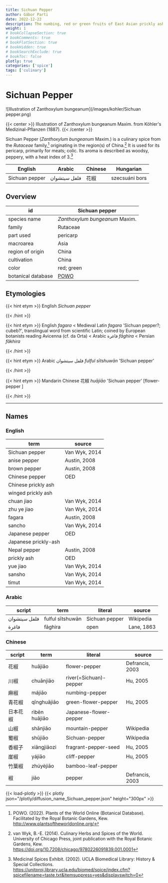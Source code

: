 ```yaml
---
title: Sichuan Pepper
author: Gábor Parti
date: 2022-12-22
description: The numbing, red or green fruits of East Asian prickly ash trees, related to sansho..
weight: 1
# bookCollapseSection: true
# bookComments: true
# bookFlatSection: true
# bookHidden: true
# bookSearchExclude: true
# bookToc: false
plotly: true
categories: ['spice']
tags: ['culinary']
---
```


# Sichuan Pepper

![Illustration of Zanthoxylum bungeanum](/images/kohler/Sichuan pepper.png)

{{< center >}}
Illustration of Zanthoxylum bungeanum Maxim. from Köhler's Medizinal-Pflanzen (1887).
{{< /center >}}

Sichuan Pepper (*Zanthoxylum bungeanum* Maxim.) is a culinary spice from the *Rutaceae* family,[^powo] originating in the region(s) of China.[^van_wyk_culinary_2014] It is used for its pericarp, primarily for meats; colic. Its aroma is described as woodsy, peppery, with a heat index of 3.[^ucla_medicinal_2002]

|    English   |   Arabic   |Chinese|   Hungarian  |
|--------------|------------|-------|--------------|
|Sichuan pepper|فلفل سيتشوان|   花椒  |szecsuáni bors|

## Overview

|        id        |                   Sichuan pepper                  |
|------------------|---------------------------------------------------|
|   species name   |           *Zanthoxylum bungeanum* Maxim.          |
|      family      |                      Rutaceae                     |
|     part used    |                      pericarp                     |
|     macroarea    |                        Asia                       |
| region of origin |                       China                       |
|    cultivation   |                       China                       |
|       color      |                     red; green                    |
|botanical database|[POWO](https://powo.science.kew.org/taxon/775625-1)|

## Etymologies

{{< hint etym >}}
English *Sichuan pepper*

{{< /hint >}}

{{< hint etym >}}
English *fagara* < Medieval Latin *fagara* 'Sichuan pepper?; cubeb?', translingual word from scientific Latin; coined by European botanists reading Avicenna (cf. da Orta) < Arabic فاغرة *fāghira* < Persian *fākhira*

{{< /hint >}}

{{< hint etym >}}
Arabic فلفل سيتشوان *fulful sītshuwān* 'Sichuan pepper'

{{< /hint >}}

{{< hint etym >}}
Mandarin Chinese 花椒 *huā​jiāo* 'Sichuan pepper' [flower-pepper ]

{{< /hint >}}

***

## Names

### English

|        term        |    source   |
|--------------------|-------------|
|   Sichuan pepper   |Van Wyk, 2014|
|    anise pepper    | Austin, 2008|
|    brown pepper    | Austin, 2008|
|   Chinese pepper   |     OED     |
| Chinese prickly ash|             |
| winged prickly ash |             |
|     chuan jiao     |Van Wyk, 2014|
|     zhu ye jiao    |Van Wyk, 2014|
|       fagara       | Austin, 2008|
|       sancho       |Van Wyk, 2014|
|   Japanese pepper  |     OED     |
|Japanese prickly-ash|             |
|    Nepal pepper    | Austin, 2008|
|     prickly ash    |     OED     |
|      yue jiao      |Van Wyk, 2014|
|       sansho       |Van Wyk, 2014|
|        timut       |Van Wyk, 2014|

### Arabic

|   script   |      term      |    literal   |  source  |
|------------|----------------|--------------|----------|
|فلفل سيتشوان|fulful sītshuwān|Sichuan pepper| Wikipedia|
|    فاغرة   |    fāghira     |     open     |Lane, 1863|

### Chinese

|script|     term    |        literal       |     source    |
|------|-------------|----------------------|---------------|
|  花椒  |   huā​jiāo  |     flower-pepper    |Defrancis, 2003|
|  川椒  |  chuānjiāo  |river(=Sichuan)-pepper|    Hu, 2005   |
|  麻椒  |   má​jiāo   |    numbing-pepper    |               |
|  青花椒 | qīnghuājiāo |  green-flower-pepper |    Hu, 2005   |
| 日本花椒 |rìběn huājiāo|Japanese-flower-pepper|               |
|  山椒  |   shānjiāo  |    mountain-pepper   |   Wikipedia   |
|  蜀椒  |   shǔjiāo   |    Sichuan-pepper    |   Wikipedia   |
|  香椒子 | xiāngjiāozi | fragrant-pepper-seed |    Hu, 2005   |
|  崖椒  |    yájiāo   |     cliff-pepper     |    Hu, 2005   |
|  竹葉椒 |  zhúyèjiāo  |  bamboo-leaf-pepper  |               |
|   椒  |     jiāo    |        pepper        |Defrancis, 2003|

{{< load-plotly >}}
{{< plotly json="/plotly/diffusion_name_Sichuan_pepper.json" height="300px" >}}

[^powo]: POWO. (2022). Plants of the World Online (Botanical Database). Facilitated by the Royal Botanic Gardens, Kew. http://www.plantsoftheworldonline.org/
[^van_wyk_culinary_2014]: van Wyk, B.-E. (2014). Culinary Herbs and Spices of the World. University of Chicago Press, joint publication with the Royal Botanic Gardens, Kew. https://doi.org/10.7208/chicago/9780226091839.001.0001
[^ucla_medicinal_2002]: Medicinal Spices Exhibit. (2002). UCLA Biomedical Library: History & Special Collections. https://unitproj.library.ucla.edu/biomed/spice/index.cfm?spicefilename=taste.txt&itemsuppress=yes&displayswitch=0

